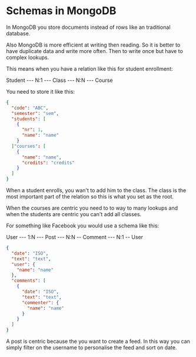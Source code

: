 # Schemas in MongoDB

In MongoDB you store documents instead of rows like an traditional database.

Also MongoDB is more efficient at writing then reading. So it is better to have duplicate data and write more often.
Then to write once but have to complex lookups.

This means when you have a relation like this for student enrollment:

Student --- N:1 --- Class --- N:N --- Course

You need to store it like this:
```JSON
{
  "code": "ABC",
  "semester": "sem",
  "students": [
    {
      "nr": 1,
      "name": "name"
    }
  ]"courses": [
    {
      "name": "name",
      "credits": "credits"
    }
  ]
}
```

When a student enrolls, you wan't to add him to the class.
The class is the most important part of the relation so this is what you set as the root.

When the courses are centric you need to to way to many lookups and when the students are centric you can't add all classes.

For something like Facebook you would use a schema like this:

User --- 1:N --- Post --- N:N -- Comment --- N:1 -- User

```JSON
{
  "date": "ISO",
  "text": "text",
  "user": {
    "name": "name"
  },
  "comments": [
    {
      "date": "ISO",
      "text": "text",
      "commenter": {
        "name": "name"
      }
    }
  ]
}
```

A post is centric because the you want to create a feed. In this way you can simply filter on the username to personalise the feed and sort on date.
